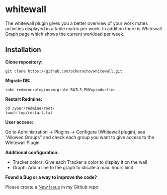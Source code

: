# whitewall

The whitewall plugin gives you a better overview of your work mates activities displayed in a table matrix per week.
In addition there is Whitewall Graph page which shows the current workload per week.

## Installation

**Clone repository:**

```
git clone https://github.com/ochorocho/whitewall.git
```

**Migrate DB:**

```
rake redmine:plugins:migrate RAILS_ENV=production
```

**Restart Redmine:**

```
cd /your/redmine/root/
touch tmp/restart.txt
```

**User access:**

Go to Administration -> Plugins -> Configure (Whitewall plugin), see "Allowed Groups" and check each group you want to give access to the Whitewall Plugin


**Additional configuration:**

* Tracker colors: Give each Tracker a color to display it on the wall
* Graph: Add a line to the graph to idicate a max. hours limit


**Found a Bug or a way to improve the code?**

Please create a [New Issue](https://github.com/ochorocho/whitewall/issues) in my Github repo: 

